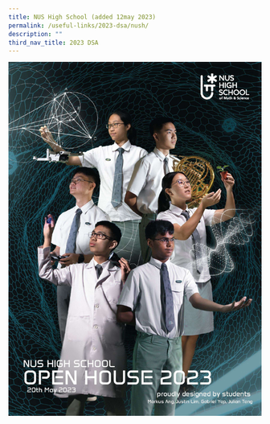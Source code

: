 ```yaml
---
title: NUS High School (added 12may 2023)
permalink: /useful-links/2023-dsa/nush/
description: ""
third_nav_title: 2023 DSA
---
```

![](/images/2023%20nush%20brochure_page_1.jpg)

